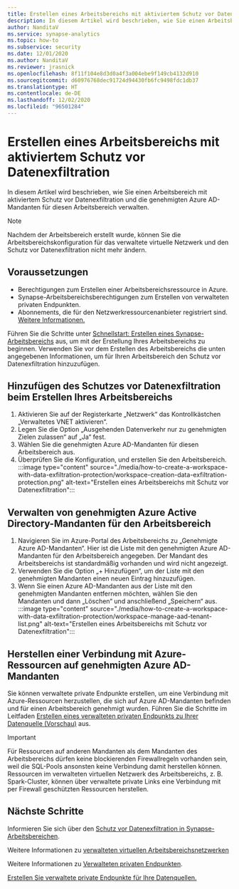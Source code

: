 ```yaml
---
title: Erstellen eines Arbeitsbereichs mit aktiviertem Schutz vor Datenexfiltration
description: In diesem Artikel wird beschrieben, wie Sie einen Arbeitsbereich mit aktiviertem Schutz vor Datenexfiltration in Azure Synapse Analytics erstellen.
author: NanditaV
ms.service: synapse-analytics
ms.topic: how-to
ms.subservice: security
ms.date: 12/01/2020
ms.author: NanditaV
ms.reviewer: jrasnick
ms.openlocfilehash: 8f11f104e8d3d0a4f3a004ebe9f149cb4132d910
ms.sourcegitcommit: d60976768dec91724d94430fb6fc9498fdc1db37
ms.translationtype: HT
ms.contentlocale: de-DE
ms.lasthandoff: 12/02/2020
ms.locfileid: "96501284"
---
```

# <a name="create-a-workspace-with-data-exfiltration-protection-enabled"></a>Erstellen eines Arbeitsbereichs mit aktiviertem Schutz vor Datenexfiltration
In diesem Artikel wird beschrieben, wie Sie einen Arbeitsbereich mit aktiviertem Schutz vor Datenexfiltration und die genehmigten Azure AD-Mandanten für diesen Arbeitsbereich verwalten.

>[!Note]
>Nachdem der Arbeitsbereich erstellt wurde, können Sie die Arbeitsbereichskonfiguration für das verwaltete virtuelle Netzwerk und den Schutz vor Datenexfiltration nicht mehr ändern.

## <a name="prerequisites"></a>Voraussetzungen
- Berechtigungen zum Erstellen einer Arbeitsbereichsressource in Azure.
- Synapse-Arbeitsbereichsberechtigungen zum Erstellen von verwalteten privaten Endpunkten.
- Abonnements, die für den Netzwerkressourcenanbieter registriert sind. [Weitere Informationen.](../../azure-resource-manager/management/resource-providers-and-types.md)

Führen Sie die Schritte unter [Schnellstart: Erstellen eines Synapse-Arbeitsbereichs](../quickstart-create-workspace.md) aus, um mit der Erstellung Ihres Arbeitsbereichs zu beginnen. Verwenden Sie vor dem Erstellen des Arbeitsbereichs die unten angegebenen Informationen, um für Ihren Arbeitsbereich den Schutz vor Datenexfiltration hinzuzufügen.

## <a name="add-data-exfiltration-protection-when-creating-your-workspace"></a>Hinzufügen des Schutzes vor Datenexfiltration beim Erstellen Ihres Arbeitsbereichs
1. Aktivieren Sie auf der Registerkarte „Netzwerk“ das Kontrollkästchen „Verwaltetes VNET aktivieren“.
1. Legen Sie die Option „Ausgehenden Datenverkehr nur zu genehmigten Zielen zulassen“ auf „Ja“ fest.
1. Wählen Sie die genehmigten Azure AD-Mandanten für diesen Arbeitsbereich aus.
1. Überprüfen Sie die Konfiguration, und erstellen Sie den Arbeitsbereich.
:::image type="content" source="./media/how-to-create-a-workspace-with-data-exfiltration-protection/workspace-creation-data-exfiltration-protection.png" alt-text="Erstellen eines Arbeitsbereichs mit Schutz vor Datenexfiltration":::

## <a name="manage-approved-azure-active-directory-tenants-for-the-workspace"></a>Verwalten von genehmigten Azure Active Directory-Mandanten für den Arbeitsbereich
1. Navigieren Sie im Azure-Portal des Arbeitsbereichs zu „Genehmigte Azure AD-Mandanten“. Hier ist die Liste mit den genehmigten Azure AD-Mandanten für den Arbeitsbereich angegeben. Der Mandant des Arbeitsbereichs ist standardmäßig vorhanden und wird nicht angezeigt.
1. Verwenden Sie die Option „+ Hinzufügen“, um der Liste mit den genehmigten Mandanten einen neuen Eintrag hinzuzufügen.
1. Wenn Sie einen Azure AD-Mandanten aus der Liste mit den genehmigten Mandanten entfernen möchten, wählen Sie den Mandanten und dann „Löschen“ und anschließend „Speichern“ aus.
:::image type="content" source="./media/how-to-create-a-workspace-with-data-exfiltration-protection/workspace-manage-aad-tenant-list.png" alt-text="Erstellen eines Arbeitsbereichs mit Schutz vor Datenexfiltration":::


## <a name="connecting-to-azure-resources-in-approved-azure-ad-tenants"></a>Herstellen einer Verbindung mit Azure-Ressourcen auf genehmigten Azure AD-Mandanten

Sie können verwaltete private Endpunkte erstellen, um eine Verbindung mit Azure-Ressourcen herzustellen, die sich auf Azure AD-Mandanten befinden und für einen Arbeitsbereich genehmigt wurden. Führen Sie die Schritte im Leitfaden [Erstellen eines verwalteten privaten Endpunkts zu Ihrer Datenquelle (Vorschau)](./how-to-create-managed-private-endpoints.md) aus.

>[!IMPORTANT]
>Für Ressourcen auf anderen Mandanten als dem Mandanten des Arbeitsbereichs dürfen keine blockierenden Firewallregeln vorhanden sein, weil die SQL-Pools ansonsten keine Verbindung damit herstellen können. Ressourcen im verwalteten virtuellen Netzwerk des Arbeitsbereichs, z. B. Spark-Cluster, können über verwaltete private Links eine Verbindung mit per Firewall geschützten Ressourcen herstellen.

## <a name="next-steps"></a>Nächste Schritte

Informieren Sie sich über den [Schutz vor Datenexfiltration in Synapse-Arbeitsbereichen](./workspace-data-exfiltration-protection.md).

Weitere Informationen zu [verwalteten virtuellen Arbeitsbereichsnetzwerken](./synapse-workspace-managed-vnet.md)

Weitere Informationen zu [Verwalteten privaten Endpunkten](./synapse-workspace-managed-private-endpoints.md).

[Erstellen Sie verwaltete private Endpunkte für Ihre Datenquellen.](./how-to-create-managed-private-endpoints.md)
